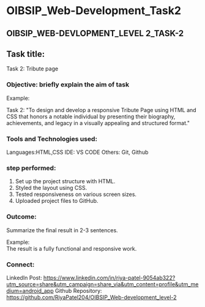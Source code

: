 # OIBSIP_Web-Development_Task2
## OIBSIP_WEB-DEVLOPMENT_LEVEL 2_TASK-2
## Task title:
 
Task 2: Tribute page



### Objective: briefly explain the aim of task
Example:

Task 2: "To design and develop a responsive Tribute Page using HTML and CSS that honors a notable individual by presenting their biography, achievements, and legacy in a visually appealing and structured format."



### Tools and Technologies used:
Languages:HTML,CSS
IDE: VS CODE
Others: Git, Github

### step performed:
1. Set up the project structure with HTML.
2. Styled the layout using CSS.
3. Tested responsiveness on various screen sizes.
4. Uploaded project files to GitHub.

### Outcome:
Summarize the final result in 2-3 sentences.

Example:  
The result is a fully functional and responsive work.

### Connect:
LinkedIn Post: https://www.linkedin.com/in/riya-patel-9054ab322?utm_source=share&utm_campaign=share_via&utm_content=profile&utm_medium=android_app
Github Repository: https://github.com/RiyaPatel204/OIBSIP_Web-development_level-2
